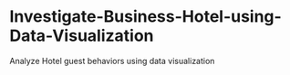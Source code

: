 # Investigate-Business-Hotel-using-Data-Visualization
Analyze Hotel guest behaviors using data visualization

